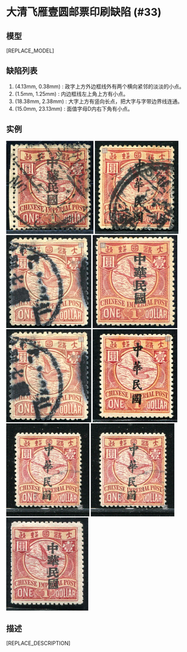 # 大清飞雁壹圆邮票印刷缺陷 (#33)

## 模型
[REPLACE_MODEL]

## 缺陷列表
1. (4.13mm, 0.38mm) :  政字上方外边框线外有两个横向紧邻的淡淡的小点。
1. (1.5mm, 1.25mm) :  内边框线左上角上方有小点。
1. (18.38mm, 2.38mm) :  大字上方有竖向长点，把大字与字带边界线连通。
1. (15.0mm, 23.13mm) :  面值字母D内右下角有小点。


## 实例
<img src="2011-01-12_00039633058A.jpg" height=250/>
<img src="2011-12-19_00052016044A.jpg" height=250/>
<img src="2012-02-01_00055239123A.jpg" height=250/>
<img src="2012-10-18_00066763006A.jpg" height=250/>
<img src="2012_w03_55239123A.jpg" height=250/>
<img src="2013-06-16_00113436074A.jpg" height=250/>
<img src="2014-03-08_00136531027A.jpg" height=250/>
<img src="2014_w10_136531027A.jpg" height=250/>
<img src="2015-02-11_00169888027A.jpg" height=250/>


## 描述
[REPLACE_DESCRIPTION]
